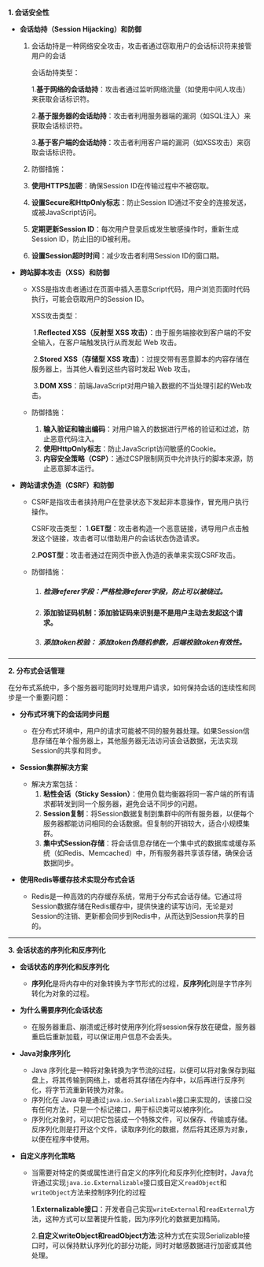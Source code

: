 **1. 会话安全性**

- **会话劫持（Session Hijacking）和防御**
  
  1. 会话劫持是一种网络安全攻击，攻击者通过窃取用户的会话标识符来接管用户的会话
  
     会话劫持类型：
  
     ​    1.**基于网络的会话劫持**：攻击者通过监听网络流量（如使用中间人攻击）来获取会话标识符。

     ​    2.**基于服务器的会话劫持**：攻击者利用服务器端的漏洞（如SQL注入）来获取会话标识符。
  
     ​    3.**基于客户端的会话劫持**：攻击者利用客户端的漏洞（如XSS攻击）来窃取会话标识符。
  
  2. 防御措施：
    1. **使用HTTPS加密**：确保Session ID在传输过程中不被窃取。
    2. **设置Secure和HttpOnly标志**：防止Session ID通过不安全的连接发送，或被JavaScript访问。
    3. **定期更新Session ID**：每次用户登录后或发生敏感操作时，重新生成Session ID，防止旧的ID被利用。
    4. **设置Session超时时间**：减少攻击者利用Session ID的窗口期。
  
- **跨站脚本攻击（XSS）和防御**
  - XSS是指攻击者通过在页面中插入恶意Script代码，用户浏览页面时代码执行，可能会窃取用户的Session ID。
  
    XSS攻击类型：
  
    ​    1.**Reflected XSS（反射型 XSS 攻击）**：由于服务端接收到客户端的不安全输入，在客户端触发执行从而发起 Web 攻击。

    ​    2.**Stored XSS（存储型 XSS 攻击）**：过提交带有恶意脚本的内容存储在服务器上，当其他人看到这些内容时发起 Web 攻击。
  
    ​    3.**DOM XSS**：前端JavaScript对用户输入数据的不当处理引起的Web攻击。
  
  - 防御措施：
    1. **输入验证和输出编码**：对用户输入的数据进行严格的验证和过滤，防止恶意代码注入。
    2. **使用HttpOnly标志**：防止JavaScript访问敏感的Cookie。
    3. **内容安全策略（CSP）**：通过CSP限制网页中允许执行的脚本来源，防止恶意脚本运行。
  
- **跨站请求伪造（CSRF）和防御**
  - CSRF是指攻击者挟持用户在登录状态下发起非本意操作，冒充用户执行操作。
  
    CSRF攻击类型：
       1.**GET型**：攻击者构造一个恶意链接，诱导用户点击触发这个链接，攻击者可以借助用户的会话状态伪造请求。
  
       2.**POST型**：攻击者通过在网页中嵌入伪造的表单来实现CSRF攻击。
  
  - 防御措施：
    1. ##### 检测referer字段：严格检测referer字段，防止可以被绕过。
    2. **添加验证码机制：添加验证码来识别是不是用户主动去发起这个请求。**
    3. ##### **添加token校验**： 添加token伪随机参数，后端校验token有效性。

---

**2. 分布式会话管理**

在分布式系统中，多个服务器可能同时处理用户请求，如何保持会话的连续性和同步是一个重要问题：

- **分布式环境下的会话同步问题**
  - 在分布式环境中，用户的请求可能被不同的服务器处理。如果Session信息存储在单个服务器上，其他服务器无法访问该会话数据，无法实现Session的共享和同步。

- **Session集群解决方案**
  - 解决方案包括：
    1. **粘性会话（Sticky Session）**：使用负载均衡器将同一客户端的所有请求都转发到同一个服务器，避免会话不同步的问题。
    2. **Session复制**：将Session数据复制到集群中的所有服务器，以便每个服务器都能访问相同的会话数据。但复制的开销较大，适合小规模集群。
    3. **集中式Session存储**：将会话信息存储在一个集中式的数据库或缓存系统（如Redis、Memcached）中，所有服务器共享该存储，确保会话数据同步。

- **使用Redis等缓存技术实现分布式会话**
  - Redis是一种高效的内存缓存系统，常用于分布式会话存储。它通过将Session数据存储在Redis缓存中，提供快速的读写访问，无论是对Session的注销、更新都会同步到Redis中，从而达到Session共享的目的。

---

**3. 会话状态的序列化和反序列化**

- **会话状态的序列化和反序列化**
  
  - **序列化**是将内存中的对象转换为字节形式的过程，**反序列化**则是字节序列转化为对象的过程。
  
- **为什么需要序列化会话状态**
  - 在服务器重启、崩溃或迁移时使用序列化将session保存放在硬盘，服务器重启后重新加载，可以保证用户信息不会丢失。

- **Java对象序列化**
  
  - Java 序列化是一种将对象转换为字节流的过程，以便可以将对象保存到磁盘上，将其传输到网络上，或者将其存储在内存中，以后再进行反序列化，将字节流重新转换为对象。
  - 序列化在 Java 中是通过` java.io.Serializable `接口来实现的，该接口没有任何方法，只是一个标记接口，用于标识类可以被序列化。
  - 序列化对象时，可以把它包装成一个特殊文件，可以保存、传输或存储。反序列化则是打开这个文件，读取序列化的数据，然后将其还原为对象，以便在程序中使用。
  
- **自定义序列化策略**
  
  - 当需要对特定的类或属性进行自定义的序列化和反序列化控制时，Java允许通过实现`java.io.Externalizable`接口或自定义`readObject`和`writeObject`方法来控制序列化的过程
  
    1.**Externalizable接口**：开发者自己实现`writeExternal`和`readExternal`方法，这种方式可以显著提升性能，因为序列化的数据更加精简。
  
    2.**自定义writeObject和readObject方法**:这种方式在实现Serializable接口时，可以保持默认序列化的部分功能，同时对敏感数据进行加密或其他处理。